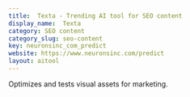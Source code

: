 ```yaml
---
title:  Texta - Trending AI tool for SEO content
display_name:  Texta
category: SEO content
category_slug: seo-content
key: neuronsinc_com_predict
website: https://www.neuronsinc.com/predict
layout: aitool
---
```


Optimizes and tests visual assets for marketing.
